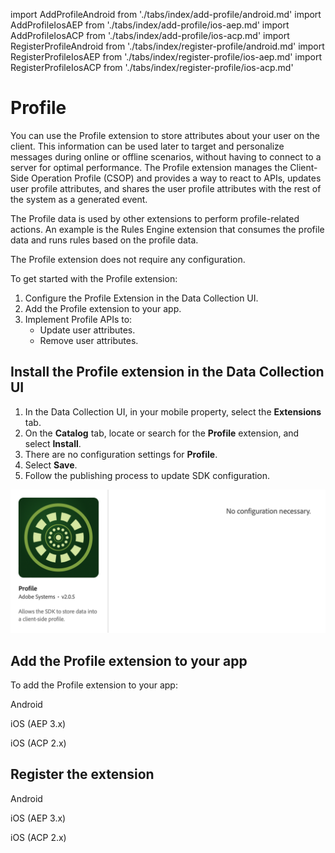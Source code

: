 import AddProfileAndroid from './tabs/index/add-profile/android.md'
import AddProfileIosAEP from './tabs/index/add-profile/ios-aep.md'
import AddProfileIosACP from './tabs/index/add-profile/ios-acp.md'
import RegisterProfileAndroid from './tabs/index/register-profile/android.md'
import RegisterProfileIosAEP from './tabs/index/register-profile/ios-aep.md'
import RegisterProfileIosACP from './tabs/index/register-profile/ios-acp.md'

# Profile

You can use the Profile extension to store attributes about your user on the client. This information can be used later to target and personalize messages during online or offline scenarios, without having to connect to a server for optimal performance. The Profile extension manages the Client-Side Operation Profile (CSOP) and provides a way to react to APIs, updates user profile attributes, and shares the user profile attributes with the rest of the system as a generated event.

The Profile data is used by other extensions to perform profile-related actions. An example is the Rules Engine extension that consumes the profile data and runs rules based on the profile data.

<InlineAlert variant="info" slots="text"/>

The Profile extension does not require any configuration.

To get started with the Profile extension:

1. Configure the Profile Extension in the Data Collection UI.
2. Add the Profile extension to your app.
3. Implement Profile APIs to:
   * Update user attributes.
   * Remove user attributes.

## Install the Profile extension in the Data Collection UI

1. In the Data Collection UI, in your mobile property, select the **Extensions** tab.
2. On the **Catalog** tab, locate or search for the **Profile** extension, and select **Install**.
3. There are no configuration settings for **Profile**.
4. Select **Save**.
5. Follow the publishing process to update SDK configuration.

![AEP Profile extension configuration](./assets/index/configuration.png)

## Add the Profile extension to your app

To add the Profile extension to your app:

<TabsBlock orientation="horizontal" slots="heading, content" repeat="3"/>

Android

<AddProfileAndroid/>

iOS (AEP 3.x)

<AddProfileIosAEP/>

iOS (ACP 2.x)

<AddProfileIosACP/>

## Register the extension

<TabsBlock orientation="horizontal" slots="heading, content" repeat="3"/>

Android

<RegisterProfileAndroid/>

iOS (AEP 3.x)

<RegisterProfileIosAEP/>

iOS (ACP 2.x)

<RegisterProfileIosACP/>
